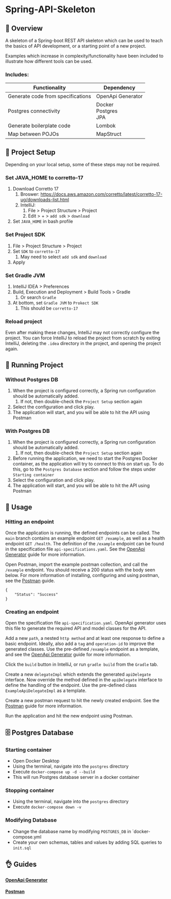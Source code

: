 # Spring-API-Skeleton

## 📜 Overview

A skeleton of a Spring-boot REST API skeleton which can be used to teach the basics of API development, or a starting point of a  new project.

Examples which increase in complexity/functionality have been included to illustrate how different tools can be used.

### Includes:

| Functionality                     | Dependency                  |
|-----------------------------------|-----------------------------|
| Generate code from specifications | OpenApi Generator           |
| Postgres connectivity             | Docker</br>Postgres</br>JPA |
| Generate boilerplate code         | Lombok                      |
| Map between POJOs                 | MapStruct                   |

## 🔨 Project Setup
Depending on your local setup, some of these steps may not be required.

### Set JAVA_HOME to corretto-17
1. Download Corretto 17
   1. Broswer: https://docs.aws.amazon.com/corretto/latest/corretto-17-ug/downloads-list.html
   2. IntelliJ:
      1. File > Project Structure > Project
      2. Edit > + > `add sdk` > `download`
2. Set `JAVA_HOME` in bash profile

### Set Project SDK
1. File > Project Structure > Project
2. Set `SDK` to `corretto-17`
    1. May need to select `add sdk` and `download`
3. Apply

### Set Gradle JVM
1. IntelliJ IDEA > Preferences
2. Build, Execution and  Deployment > Build Tools > Gradle
    1. Or search `Gradle`
3. At bottom, set `Gradle JVM` to `Prokect SDK`
    1. This should be `corretto-17`

### Reload project
Even after making these changes, IntelliJ may not correctly configure the project. 
You can force IntelliJ to reload the project from scratch by exiting IntelliJ, deleting the `.idea` directory
in the project, and opening the project again.


## 🏃 Running Project
### Without Postgres DB
1. When the project is configured correctly, a Spring run configuration should be automatically added.
    1. If not, then double-check the `Project Setup` section again
2. Select the configuration and click play.
3. The application will start, and you will be able to hit the API using Postman

### With Postgres DB
1. When the project is configured correctly, a Spring run configuration should be automatically added.
    1. If not, then double-check the `Project Setup` section again
2. Before running the application, we need to start the Postgres Docker container, as the application will try to connect to this on start up. To do this, go to the `Postgres Database` section and follow the steps under `Starting container`
3. Select the configuration and click play.
4. The application will start, and you will be able to hit the API using Postman

## 🎯 Usage
### Hitting an endpoint
Once the application is running, the defined endpoints can be called. 
The `main` branch contains an example endpoint `GET /example`, as well as a health endpoint `GET /health`.
The definition of the `/example` endpoint can be found in the specification file `api-specifications.yaml`. See the [OpenApi Generator](#openapi-generator) guide for more information.

Open Postman, import the example postman collection, and call the `/example` endpoint. You should receive a 200 status with the body seen below. For more information of installing, configuring and using postman, see the [Postman](#postman) guide.

```
{
    "Status": "Success"
}
```

### Creating an endpoint
Open the specification file `api-specification.yaml`. OpenApi generator uses this file to generate the required API and model classes for the API.

Add a new `path`, a nested `http method` and at least one response to define a basic endpoint. Ideally, also add a `tag` and `operation-id` to improve the generated classes.
Use the pre-defined `/example` endpoint as a template, and see the [OpenApi Generator](#openapi-generator) guide for more information.

Click the `build` button in IntelliJ, or run `gradle build` from the `Gradle` tab.

Create a new `delegateImpl` which extends the generated `apiDelegate` interface. Now override the method defined in the `apiDelegate` interface to define the handling of the endpoint.
Use the pre-defined class `ExampleApiDelegateImpl`  as a template.

Create a new postman request to hit the newly created endpoint. See the [Postman](#postman) guide for more information.

Run the application and hit the new endpoint using Postman.

## 🗄️ Postgres Database
### Starting container
- Open Docker Desktop
- Using the terminal, navigate into the `postgres` directory
- Execute `docker-compose up -d --build`
- This will run Postgres database server in a docker container

### Stopping container
- Using the terminal, navigate into the `postgres` directory
- Execute `docker-compose down -v`

### Modifying Database
- Change the database name by modifying `POSTGRES_DB` in `docker-compose.yml
- Create your own schemas, tables and values by adding SQL queries to `init.sql`

## 👌 Guides
#### [OpenApi Generator](docs/OpenApi-Generator.md)
#### [Postman](docs/Postman.md)  
